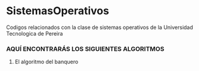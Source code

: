 # SistemasOperativos
Codigos relacionados con la clase de sistemas operativos de la Universidad Tecnologica de Pereira


### AQUÍ ENCONTRARÁS LOS SIGUIENTES ALGORITMOS

1. El algoritmo del banquero
